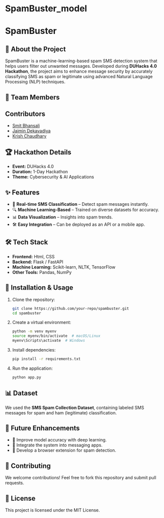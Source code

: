 ﻿# SpamBuster_model
# SpamBuster

## 🚀 About the Project
SpamBuster is a machine-learning-based spam SMS detection system that helps users filter out unwanted messages. Developed during **DUHacks 4.0 Hackathon**, the project aims to enhance message security by accurately classifying SMS as spam or legitimate using advanced Natural Language Processing (NLP) techniques.

## 👥 Team Members
## Contributors
- [Smit Bhansali](https://github.com/smituz)
- [Jaimin Dekavadiya](https://github.com/jash15081)
- [Krish Chaudhary](https://github.com/Krish__2805)


## 🏆 Hackathon Details
- **Event:** DUHacks 4.0
- **Duration:** 1-Day Hackathon
- **Theme:** Cybersecurity & AI Applications

## ✨ Features
- 📩 **Real-time SMS Classification** – Detect spam messages instantly.
- 🔍 **Machine Learning-Based** – Trained on diverse datasets for accuracy.
- 📊 **Data Visualization** – Insights into spam trends.
- 🛠️ **Easy Integration** – Can be deployed as an API or a mobile app.

## 🛠️ Tech Stack
- **Frontend:** Html, CSS
- **Backend:** Flask / FastAPI
- **Machine Learning:** Scikit-learn, NLTK, TensorFlow
- **Other Tools:** Pandas, NumPy

## 📌 Installation & Usage
1. Clone the repository:
   ```bash
   git clone https://github.com/your-repo/spambuster.git
   cd spambuster
   ```
2. Create a virtual environment:
   ```bash
   python -m venv myenv
   source myenv/bin/activate  # macOS/Linux
   myenv\Scripts\activate  # Windows
   ```
3. Install dependencies:
   ```bash
   pip install -r requirements.txt
   ```
4. Run the application:
   ```bash
   python app.py
   ```

## 📊 Dataset
We used the **SMS Spam Collection Dataset**, containing labeled SMS messages for spam and ham (legitimate) classification.

## 🎯 Future Enhancements
- 🔹 Improve model accuracy with deep learning.
- 🔹 Integrate the system into messaging apps.
- 🔹 Develop a browser extension for spam detection.

## 🤝 Contributing
We welcome contributions! Feel free to fork this repository and submit pull requests.

## 📜 License
This project is licensed under the MIT License.

